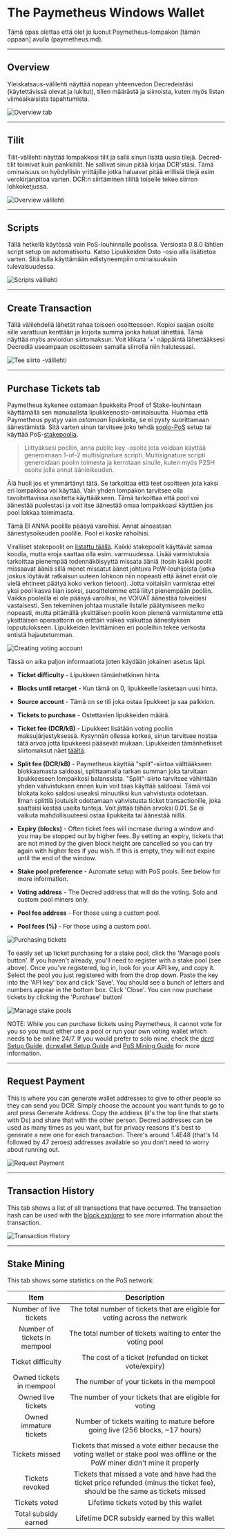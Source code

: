 # The Paymetheus Windows Wallet

Tämä opas olettaa että olet jo luonut Paymetheus-lompakon [tämän oppaan] avulla (paymetheus.md). 

---

## Overview

Yleiskatsaus-välilehti näyttää nopean yhteenvedon Decredeistäsi (käytettävissä olevat ja lukitut), tilien määrästä ja siirroista, kuten myös listan
viimeaikaisista tapahtumista.

![Overview tab](/img/Paymetheus-overview.png) 

---

## Tilit

Tilit-välilehti näyttää lompakkosi tilit ja sallii sinun lisätä uusia tilejä.
Decred-tilit toimivat kuin pankkitilit.
Ne sallivat sinun pitää kirjaa DCR'stäsi. Tämä ominaisuus on
hyödyllisin yrittäjille jotka haluavat pitää erillisiä tilejä esim
verokirjanpitoa varten. DCR:n siirtäminen tililtä toiselle tekee
siirron lohkoketjussa.

![Overview välilehti](/img/Paymetheus-accounts.png) 

---

## Scripts

Tällä hetkellä käytössä vain PoS-louhinnalle poolissa. Versiosta 0.8.0
lähtien script setup on automatisoitu. Katso Lipukkeiden Osto -osio alla lisätietoa varten.
Sitä tulla käyttämään edistyneempiin ominaisuuksiin tulevaisuudessa.

![Scripts välilehti](/img/Paymetheus-import-script.png) 

---

## Create Transaction

Tällä välilehdellä lähetät rahaa toiseen osoitteeseen. Kopioi saajan osoite
sille varattuun kenttään ja kirjoita summa jonka haluat lähettää.
Tämä näyttää myös arvioidun siirtomaksun. Voit klikata '+' näppäintä
lähettääksesi Decrediä useampaan osoitteseen samalla siirrolla niin halutessasi.

![Tee siirto -välilehti](/img/Paymetheus-send.png) 

---

## Purchase Tickets tab

Paymetheus kykenee ostamaan lipukkeita Proof of Stake-louhintaan käyttämällä sen manuaalista
lipukkeenosto-ominaisuutta. Huomaa että Paymetheus pystyy vain *ostamaan* lipukkeita, se ei pysty
suorittamaan äänestämistä. Sitä varten sinun tarvitsee joko tehdä [soolo-PoS](/mining/proof-of-stake.md) setup
tai käyttää PoS-[stakepoolia](/mining/proof-of-stake.md#list-of-stakepools).

> Liittyäksesi pooliin, anna public key -osoite jota voidaan käyttää generoimaan
> 1-of-2 multisignature scripti. Multisignature scripti generoidaan poolin toimesta
> ja kerrotaan sinulle, kuten myös P2SH osoite jolle annat äänioikeuden.

Älä huoli jos et ymmärtänyt tätä. Se tarkoittaa että teet osoitteen
jota kaksi eri lompakkoa voi käyttää. Vain yhden lompakon tarvitsee olla tavoitettavissa
osoitetta käyttääkseen. Tämä tarkoittaa että pool voi äänestää puolestasi ja voit
itse äänestää omaa lompakkoasi käyttäen jos pool lakkaa toimimasta.

Tämä EI ANNA poolille pääsyä varoihisi. Annat ainoastaan äänestysoikeuden
poolille. Pool ei koske rahoihisi.

Viralliset stakepoolit on [listattu täällä](/mining/proof-of-stake.md#list-of-stakepools).
Kaikki stakepoolit käyttävät samaa koodia, mutta eroja saattaa olla esim. varmuudessa.
Lisää varmistuksia tarkoittaa pienempää todennäköisyyttä missata ääniä (tosin kaikki poolit
missaavat ääniä sillä monet missatut äänet johtuva PoW-louhijoista (jotka joskus löytävät ratkaisun
uuteen lohkoon niin nopeasti että äänet eivät ole vielä ehtineet päätyä koko verkon tietoon). Jotta 
voitaisiin varmistaa ettei yksi pool kasva liian isoksi, suosittelemme että liityt pienempään pooliin. Vaikka
pooleilla ei ole pääsyä varoihisi, ne VOIVAT äänestää toiveidesi vastaisesti. Sen tekeminen johtaa mustalle
listalle päätymiseen melko nopeasti, mutta pitämällä yksittäisen poolin koon pienenä varmistamme että
yksittäisen operaattorin on erittäin vaikea vaikuttaa äänestyksen lopputulokseen. Lipukkeiden levittäminen
eri pooleihin tekee verkosta entistä hajautetumman.

![Creating voting account](/img/Paymetheus-create-voting-account.png)

Tässä on aika paljon informaatiota joten käydään jokainen asetus läpi.

* **Ticket difficulty** - Lipukkeen tämänhetkinen hinta.
* **Blocks until retarget** - Kun tämä on 0, lipukkeelle lasketaan uusi hinta.
* **Source account** - Tämä on se tili joka ostaa lipukkeet ja saa palkkion.
* **Tickets to purchase** - Ostettavien lipukkeiden määrä.
* **Ticket fee (DCR/kB)** - Lipukkeet lisätään voting pooliin maksujärjestyksessä. Kysynnän ollessa korkea,
                        sinun tarvitsee nostaa tätä arvoa jotta lipukkeesi pääsevät mukaan.
                        Lipukkeiden tämänhetkiset siirtomaksut näet [täältä](https://www.dcrstats.com).
* **Split fee (DCR/kB)** - Paymetheus käyttää "split"-siirtoa välttääkseen blokkaamasta saldoasi, splittaamalla
                       tarkan summan joka tarvitaan lipukkeeseen lompakkosi balanssista.
                       "Split"-siirto tarvitsee vähintään yhden vahvistuksen ennen kuin voit taas käyttää
                       saldoasi. Tämä voi blokata koko saldosi useaksi minuutiksi kun vahvistusta odotetaan.
                       Ilman splittiä joutuisit odottamaan vahvistusta ticket transactionille, joka saattaisi kestää useita tunteja.
                       Voit jättää tähän arvoksi 0.01. Se ei vaikuta mahdollisuuteesi ostaa lipukkeita tai äänestää niillä.

* **Expiry (blocks)** - Often ticket fees will increase during a window and you may be stopped out by higher fees. By setting an expiry, tickets that are not mined by the given block height are cancelled so you can try again with higher fees if you wish. If this is empty, they will not expire until the end of the window.

* **Stake pool preference** - Automate setup with PoS pools. See below for more information.
* **Voting address** - The Decred address that will do the voting. Solo and custom pool miners only.
* **Pool fee address** - For those using a custom pool.
* **Pool fees (%)** - For those using a custom pool.

![Purchasing tickets](/img/Paymetheus-ticket-purchasing.png)  

To easily set up ticket purchasing for a stake pool, click the 'Manage pools button'. If you haven't already,
you'll need to register with a stake pool (see above). Once you've registered, log in, look for your API key, and copy it.
Select the pool you just registered with from the drop down. Paste the key into the 'API key' box and click 'Save'.
You should see a bunch of letters and numbers appear in the bottom box. Click 'Close'. You can now purchase
tickets by clicking the 'Purchase' button!

![Manage stake pools](/img/Paymetheus-manage-stake-pool.png)

NOTE: While you can purchase tickets using Paymetheus, it cannot vote for you so you must either use a pool
or run your own voting wallet which needs to be online 24/7. If you would prefer to solo mine,
check the [dcrd Setup Guide](/getting-started/user-guides/dcrd-setup.md), [dcrwallet Setup Guide](/getting-started/user-guides/dcrd-setup.md) and [PoS Mining Guide](/mining/proof-of-stake.md) for more information.

---

## Request Payment

This is where you can generate wallet addresses to give to other people so they can
send you DCR. Simply choose the account you want funds to go to and press Generate Address.
Copy the address (it's the top line that starts with Ds) and share that with the other person.
Decred addresses can be used as many times as you want, but for privacy reasons it's best
to generate a new one for each transaction. There's around 1.4E48 (that's 14 followed by 47 zeroes)
addresses available so you don't need to worry about running out.

![Request Payment](/img/Paymetheus-receive.png)  

---

## Transaction History

This tab shows a list of all transactions that have occurred. The transaction hash can be used with the
[block explorer](/getting-started/using-the-block-explorer.md) to see more information about the transaction.  

![Transaction History](/img/Paymetheus-transactions.png)  

---

## Stake Mining

This tab shows some statistics on the PoS network:  

Item                         | Description
:-----------------------------:|:------------------------------------------------------------:
Number of live tickets       | The total number of tickets that are eligible for voting across the network
Number of tickets in mempool | The total number of tickets waiting to enter the voting pool
Ticket difficulty            | The cost of a ticket (refunded on ticket vote/expiry)
Owned tickets in mempool     | The number of your tickets in the mempool
Owned live tickets           | The number of your tickets that are eligible for voting
Owned immature tickets       | Number of tickets waiting to mature before going live (256 blocks, ~17 hours)
Tickets missed               | Tickets that missed a vote either because the voting wallet or stake pool was offline or the PoW miner didn't mine it properly
Tickets revoked              | Tickets that missed a vote and have had the ticket price refunded (minus the ticket fee), should be the same as tickets missed
Tickets voted                | Lifetime tickets voted by this wallet
Total subsidy earned         | Lifetime DCR subsidy earned by this wallet
